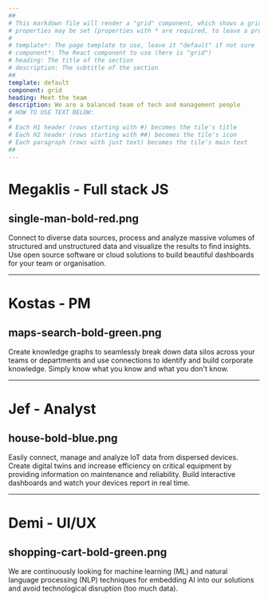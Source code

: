 ```yaml
---
##
# This markdown file will render a "grid" component, which shows a grid containing a series οφ tiles. The following 
# properties may be set (properties with * are required, to leave a property blank use ''):
#
# template*: The page template to use, leave it "default" if not sure
# component*: The React component to use (here is "grid")
# heading: The title of the section
# description: The subtitle of the section
##
template: default
component: grid
heading: Meet the team
description: We are a balanced team of tech and management people 
# HOW TO USE TEXT BELOW:
#
# Each H1 header (rows starting with #) becomes the tile's title
# Each H2 header (rows starting with ##) becomes the tile's icon
# Each paragraph (rows with just text) becomes the tile's main text
##
---
```


# Megaklis - Full stack JS
## single-man-bold-red.png

Connect to diverse data sources, process and analyze massive volumes of structured and unstructured data and visualize the results to find insights. Use open source software or cloud solutions to build beautiful dashboards for your team or organisation.

---

# Kostas - PM
## maps-search-bold-green.png

Create knowledge graphs to seamlessly break down data silos across your teams or departments and use connections to identify and build corporate knowledge. Simply know what you know and what you don't know.

---

# Jef - Analyst
## house-bold-blue.png

Easily connect, manage and analyze IoT data from dispersed devices. Create digital twins and increase efficiency on critical equipment by providing information on maintenance and reliability. Build interactive dashboards and watch your devices report in real time.

---

# Demi - UI/UX
## shopping-cart-bold-green.png
We are continuously looking for machine learning (ML) and natural language processing (NLP) techniques for embedding AI into our solutions and avoid technological disruption (too much data).
